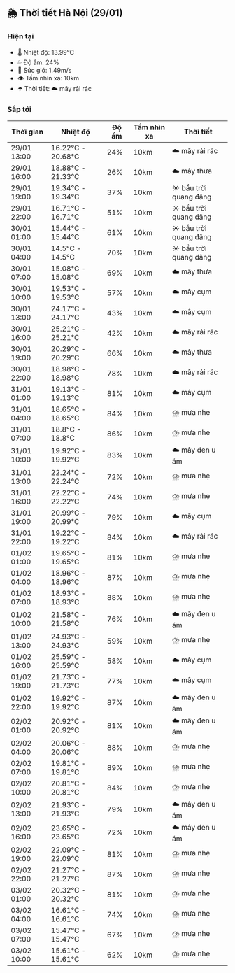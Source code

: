 ## 🌦️ Thời tiết Hà Nội (29/01)

### Hiện tại

- 🌡️ Nhiệt độ: 13.99℃
- 💦 Độ ẩm: 24%
- 💨 Sức gió: 1.49m/s
- 👁️ Tầm nhìn xa: 10km
- ☂️ Thời tiết: ☁️ mây rải rác

### Sắp tới

| Thời gian | Nhiệt độ | Độ ẩm | Tầm nhìn xa | Thời tiết |
| --- | --- | --- | --- | --- |
| 29/01 13:00 | 16.22℃ - 20.68℃ | 24% | 10km | ☁️ mây rải rác |
| 29/01 16:00 | 18.88℃ - 21.33℃ | 26% | 10km | ☁️ mây thưa |
| 29/01 19:00 | 19.34℃ - 19.34℃ | 37% | 10km | ☀️ bầu trời quang đãng |
| 29/01 22:00 | 16.71℃ - 16.71℃ | 51% | 10km | ☀️ bầu trời quang đãng |
| 30/01 01:00 | 15.44℃ - 15.44℃ | 61% | 10km | ☀️ bầu trời quang đãng |
| 30/01 04:00 | 14.5℃ - 14.5℃ | 70% | 10km | ☀️ bầu trời quang đãng |
| 30/01 07:00 | 15.08℃ - 15.08℃ | 69% | 10km | ☁️ mây thưa |
| 30/01 10:00 | 19.53℃ - 19.53℃ | 57% | 10km | ☁️ mây cụm |
| 30/01 13:00 | 24.17℃ - 24.17℃ | 43% | 10km | ☁️ mây cụm |
| 30/01 16:00 | 25.21℃ - 25.21℃ | 42% | 10km | ☁️ mây rải rác |
| 30/01 19:00 | 20.29℃ - 20.29℃ | 66% | 10km | ☁️ mây thưa |
| 30/01 22:00 | 18.98℃ - 18.98℃ | 78% | 10km | ☁️ mây rải rác |
| 31/01 01:00 | 19.13℃ - 19.13℃ | 81% | 10km | ☁️ mây cụm |
| 31/01 04:00 | 18.65℃ - 18.65℃ | 84% | 10km | ⛈️ mưa nhẹ |
| 31/01 07:00 | 18.8℃ - 18.8℃ | 86% | 10km | ⛈️ mưa nhẹ |
| 31/01 10:00 | 19.92℃ - 19.92℃ | 83% | 10km | ☁️ mây đen u ám |
| 31/01 13:00 | 22.24℃ - 22.24℃ | 72% | 10km | ⛈️ mưa nhẹ |
| 31/01 16:00 | 22.22℃ - 22.22℃ | 74% | 10km | ⛈️ mưa nhẹ |
| 31/01 19:00 | 20.99℃ - 20.99℃ | 79% | 10km | ☁️ mây cụm |
| 31/01 22:00 | 19.22℃ - 19.22℃ | 84% | 10km | ☁️ mây rải rác |
| 01/02 01:00 | 19.65℃ - 19.65℃ | 81% | 10km | ⛈️ mưa nhẹ |
| 01/02 04:00 | 18.96℃ - 18.96℃ | 87% | 10km | ⛈️ mưa nhẹ |
| 01/02 07:00 | 18.93℃ - 18.93℃ | 88% | 10km | ⛈️ mưa nhẹ |
| 01/02 10:00 | 21.58℃ - 21.58℃ | 76% | 10km | ☁️ mây đen u ám |
| 01/02 13:00 | 24.93℃ - 24.93℃ | 59% | 10km | ⛈️ mưa nhẹ |
| 01/02 16:00 | 25.59℃ - 25.59℃ | 58% | 10km | ☁️ mây cụm |
| 01/02 19:00 | 21.73℃ - 21.73℃ | 77% | 10km | ☁️ mây cụm |
| 01/02 22:00 | 19.92℃ - 19.92℃ | 87% | 10km | ☁️ mây đen u ám |
| 02/02 01:00 | 20.92℃ - 20.92℃ | 81% | 10km | ☁️ mây đen u ám |
| 02/02 04:00 | 20.06℃ - 20.06℃ | 88% | 10km | ⛈️ mưa nhẹ |
| 02/02 07:00 | 19.81℃ - 19.81℃ | 89% | 10km | ⛈️ mưa nhẹ |
| 02/02 10:00 | 20.81℃ - 20.81℃ | 84% | 10km | ⛈️ mưa nhẹ |
| 02/02 13:00 | 21.93℃ - 21.93℃ | 79% | 10km | ☁️ mây đen u ám |
| 02/02 16:00 | 23.65℃ - 23.65℃ | 72% | 10km | ☁️ mây đen u ám |
| 02/02 19:00 | 22.09℃ - 22.09℃ | 81% | 10km | ⛈️ mưa nhẹ |
| 02/02 22:00 | 21.27℃ - 21.27℃ | 87% | 10km | ⛈️ mưa nhẹ |
| 03/02 01:00 | 20.32℃ - 20.32℃ | 81% | 10km | ⛈️ mưa nhẹ |
| 03/02 04:00 | 16.61℃ - 16.61℃ | 74% | 10km | ⛈️ mưa nhẹ |
| 03/02 07:00 | 15.47℃ - 15.47℃ | 67% | 10km | ⛈️ mưa nhẹ |
| 03/02 10:00 | 15.61℃ - 15.61℃ | 62% | 10km | ⛈️ mưa nhẹ |
